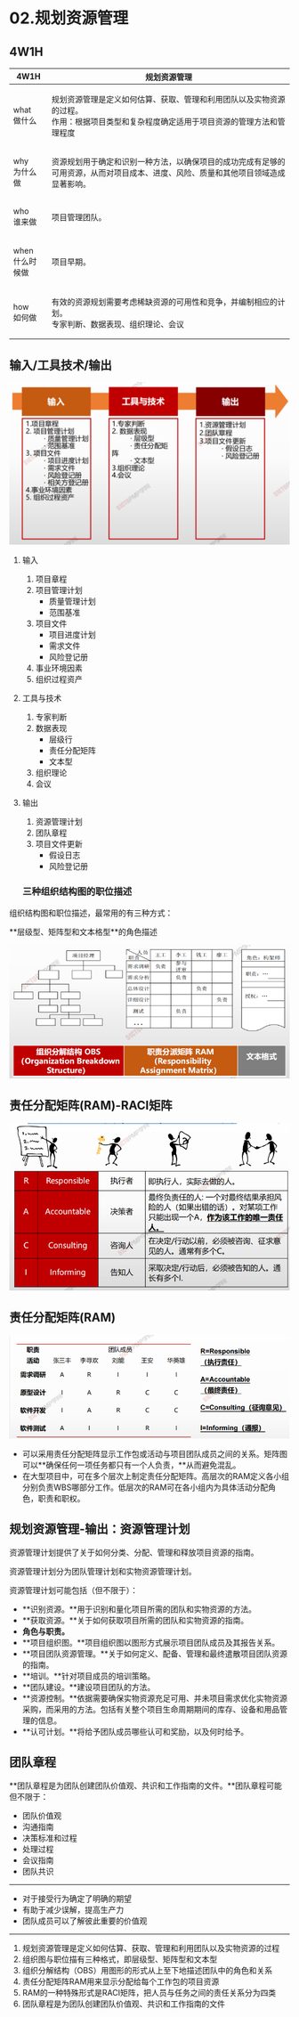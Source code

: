 # 02.规划资源管理

## 4W1H

| 4W1H                 | **规划资源管理**                                                                     |
| -------------------- | ------------------------------------------------------------------------------ |
| <p>what<br>做什么</p>   | <p>规划资源管理是定义如何估算、获取、管理和利用团队以及实物资源的过程。<br>作用：根据项目类型和复杂程度确定适用于项目资源的管理方法和管理程度</p> |
| <p>why<br>为什么做</p>   | 资源规划用于确定和识别一种方法，以确保项目的成功完成有足够的可用资源，从而对项目成本、进度、风险、质量和其他项目领域造成显著影响。              |
| <p>who<br>谁来做</p>    | 项目管理团队。                                                                        |
| <p>when<br>什么时候做</p> | 项目早期。                                                                          |
| <p>how<br>如何做</p>    | <p>有效的资源规划需要考虑稀缺资源的可用性和竞争，并编制相应的计划。<br>专家判断、数据表现、组织理论、会议</p>                   |

## 输入/工具技术/输出

![image-20210325191749874](image/image-20210325191749874.png)

1. 输入
   1. 项目章程
   2. 项目管理计划
      * 质量管理计划
      * 范围基准
   3. 项目文件
      * 项目进度计划
      * 需求文件
      * 风险登记册
   4. 事业环境因素
   5. 组织过程资产
2. 工具与技术
   1. 专家判断
   2. 数据表现
      * 层级行
      * 责任分配矩阵
      * 文本型
   3. 组织理论
   4. 会议
3.  输出

    1. 资源管理计划
    2. 团队章程
    3. 项目文件更新
       * 假设日志
       * 风险登记册

    ### 三种组织结构图的职位描述

组织结构图和职位描述，最常用的有三种方式：

\*\*层级型、矩阵型和文本格型\*\*的角色描述

![image-20210325213025944](image/image-20210325213025944.png)

## 责任分配矩阵(RAM)-RACI矩阵

![image-20210325213049514](image/image-20210325213049514.png)

## 责任分配矩阵(RAM)

![image-20210325213109759](image/image-20210325213109759.png)

* 可以采用责任分配矩阵显示工作包或活动与项目团队成员之间的关系。矩阵图可以\*\*确保任何一项任务都只有一个人负责，\*\*从而避免混乱。
* 在大型项目中，可在多个层次上制定责任分配矩阵。高层次的RAM定义各小组分别负责WBS哪部分工作。低层次的RAM可在各小组内为具体活动分配角色，职责和职权。

## 规划资源管理-输出：资源管理计划

资源管理计划提供了关于如何分类、分配、管理和释放项目资源的指南。

资源管理计划分为团队管理计划和实物资源管理计划。

资源管理计划可能包括（但不限于）：

* \*\*识别资源。\*\*用于识别和量化项目所需的团队和实物资源的方法。
* \*\*获取资源。\*\*关于如何获取项目所需的团队和实物资源的指南。
* **角色与职责。**
* \*\*项目组织图。\*\*项目组织图以图形方式展示项目团队成员及其报告关系。
* \*\*项目团队资源管理。\*\*关于如何定义、配备、管理和最终遣散项目团队资源的指南。
* \*\*培训。\*\*针对项目成员的培训策略。
* \*\*团队建设。\*\*建设项目团队的方法。
* \*\*资源控制。\*\*依据需要确保实物资源充足可用、并未项目需求优化实物资源采购，而采用的方法。包括有关整个项目生命周期期间的库存、设备和用品管理的信息。
* \*\*认可计划。\*\*将给予团队成员哪些认可和奖励，以及何时给予。

## 团队章程

\*\*团队章程是为团队创建团队价值观、共识和工作指南的文件。\*\*团队章程可能但不限于：

* 团队价值观
* 沟通指南
* 决策标准和过程
* 处理过程
* 会议指南
* 团队共识

***

* 对于接受行为确定了明确的期望
* 有助于减少误解，提高生产力
* 团队成员可以了解彼此重要的价值观

***

1. 规划资源管理是定义如何估算、获取、管理和利用团队以及实物资源的过程
2. 组织图与职位描有三种格式，即层级型、矩阵型和文本型
3. 组织分解结构（OBS）用图形的形式从上至下地描述团队中的角色和关系
4. 责任分配矩阵RAM用来显示分配给每个工作包的项目资源
5. RAM的一种特殊形式是RACI矩阵，把人员与任务之间的责任关系分为四类
6. 团队章程是为团队创建团队价值观、共识和工作指南的文件
